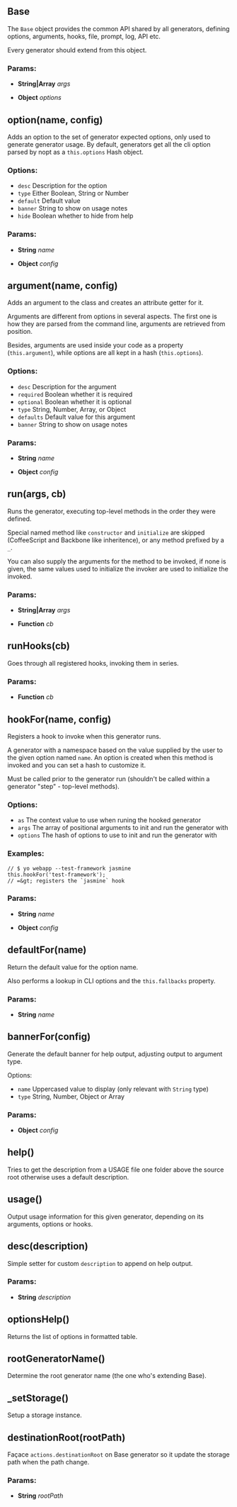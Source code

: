 

<!-- Start lib/base.js -->

## Base

The `Base` object provides the common API shared by all generators,
defining options, arguments, hooks, file, prompt, log, API etc.

Every generator should extend from this object.

### Params: 

* **String|Array** *args* 

* **Object** *options* 

## option(name, config)

Adds an option to the set of generator expected options, only used to
generate generator usage. By default, generators get all the cli option
parsed by nopt as a `this.options` Hash object.

### Options:

  - `desc` Description for the option
  - `type` Either Boolean, String or Number
  - `default` Default value
  - `banner` String to show on usage notes
  - `hide` Boolean whether to hide from help

### Params: 

* **String** *name* 

* **Object** *config* 

## argument(name, config)

Adds an argument to the class and creates an attribute getter for it.

Arguments are different from options in several aspects. The first one
is how they are parsed from the command line, arguments are retrieved
from position.

Besides, arguments are used inside your code as a property (`this.argument`),
while options are all kept in a hash (`this.options`).

### Options:

  - `desc` Description for the argument
  - `required` Boolean whether it is required
  - `optional` Boolean whether it is optional
  - `type` String, Number, Array, or Object
  - `defaults` Default value for this argument
  - `banner` String to show on usage notes

### Params: 

* **String** *name* 

* **Object** *config* 

## run(args, cb)

Runs the generator, executing top-level methods in the order they
were defined.

Special named method like `constructor` and `initialize` are skipped
(CoffeeScript and Backbone like inheritence), or any method prefixed by
a `_`.

You can also supply the arguments for the method to be invoked, if
none is given, the same values used to initialize the invoker are
used to initialize the invoked.

### Params: 

* **String|Array** *args* 

* **Function** *cb* 

## runHooks(cb)

Goes through all registered hooks, invoking them in series.

### Params: 

* **Function** *cb* 

## hookFor(name, config)

Registers a hook to invoke when this generator runs.

A generator with a namespace based on the value supplied by the user
to the given option named `name`. An option is created when this method is
invoked and you can set a hash to customize it.

Must be called prior to the generator run (shouldn't be called within
a generator &quot;step&quot; - top-level methods).

### Options:

  - `as` The context value to use when runing the hooked generator
  - `args` The array of positional arguments to init and run the generator with
  - `options` The hash of options to use to init and run the generator with

### Examples:

    // $ yo webapp --test-framework jasmine
    this.hookFor('test-framework');
    // =&gt; registers the `jasmine` hook

### Params: 

* **String** *name* 

* **Object** *config* 

## defaultFor(name)

Return the default value for the option name.

Also performs a lookup in CLI options and the `this.fallbacks`
property.

### Params: 

* **String** *name* 

## bannerFor(config)

Generate the default banner for help output, adjusting output to
argument type.

Options:

  - `name` Uppercased value to display (only relevant with `String` type)
  - `type` String, Number, Object or Array

### Params: 

* **Object** *config* 

## help()

Tries to get the description from a USAGE file one folder above the
source root otherwise uses a default description.

## usage()

Output usage information for this given generator, depending on its arguments,
options or hooks.

## desc(description)

Simple setter for custom `description` to append on help output.

### Params: 

* **String** *description* 

## optionsHelp()

Returns the list of options in formatted table.

## rootGeneratorName()

Determine the root generator name (the one who's extending Base).

## _setStorage()

Setup a storage instance.

## destinationRoot(rootPath)

Façace `actions.destinationRoot` on Base generator so it update the storage
path when the path change.

### Params: 

* **String** *rootPath* 

<!-- End lib/base.js -->

